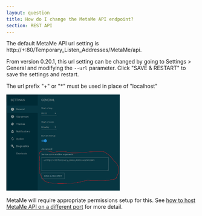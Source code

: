 ```yaml
---
layout: question
title: How do I change the MetaMe API endpoint?
section: REST API
---
```


The default MetaMe API url setting is http://+:80/Temporary_Listen_Addresses/MetaMe/api. 

From version 0.20.1, this url setting can be changed by going to Settings > General and modifying the `--url` parameter. Click "SAVE & RESTART" to save the settings and restart.

The url prefix "+" or "*" must be used in place of "localhost"

<img class="m-1" src="/assets/metame-service-command-line-args.png" alt="MetaMe service command line arguments" width="300"/>

MetaMe will require appropriate permissions setup for this. See [how to host MetaMe API on a different port](/help/2020/11/14/how-to-host-metame-api-on-a-different-port) for more detail.